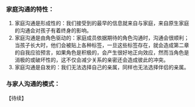 ### 家庭沟通的特性：
1. 家庭沟通是形成性的：我们接受到的最早的信息就来自与家庭，来自原生家庭的沟通会对孩子有着终身的影响。
2. 家庭沟通是由角色驱动的：家庭成员依据期待的角色沟通时，沟通会很顺利；当孩子长大时，他们会被贴上各种标签，一旦这些标签存在，就会造成第二章的自我应验预言，如果角色是积极的，会产生很好地正向效应，然而当角色是消极的或破坏性的，这不仅会减少关系的亲密还会造成彼此的冲突。
3. 家庭沟通是自发的：我们无法选择自己的亲属，同样也无法选择伴侣的亲属。

### 与家人沟通的模式：
【待续】
